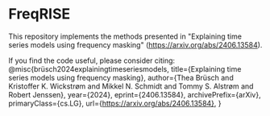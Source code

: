 # FreqRISE

This repository implements the methods presented in "Explaining time series models using frequency masking" (https://arxiv.org/abs/2406.13584).

If you find the code useful, please consider citing:
@misc{brüsch2024explainingtimeseriesmodels,
      title={Explaining time series models using frequency masking}, 
      author={Thea Brüsch and Kristoffer K. Wickstrøm and Mikkel N. Schmidt and Tommy S. Alstrøm and Robert Jenssen},
      year={2024},
      eprint={2406.13584},
      archivePrefix={arXiv},
      primaryClass={cs.LG},
      url={https://arxiv.org/abs/2406.13584}, 
}
